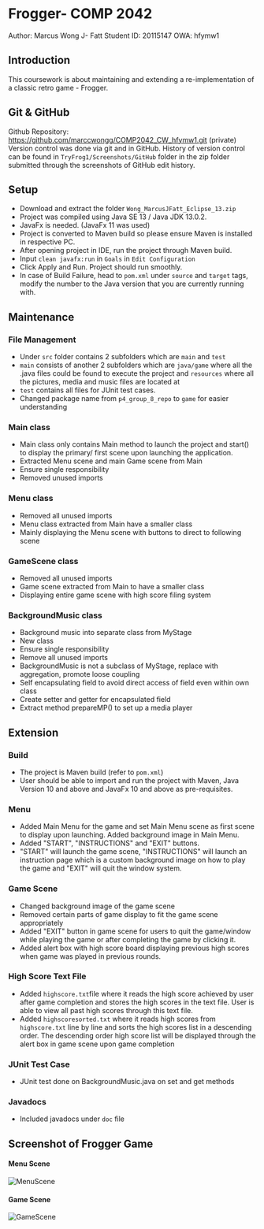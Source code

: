 ﻿# Frogger- COMP 2042
Author: Marcus Wong J- Fatt
Student ID: 20115147
OWA: hfymw1

## Introduction
This coursework is about maintaining and extending a re-implementation of a classic retro game - Frogger.

## Git & GitHub
Github Repository: https://github.com/marccwongg/COMP2042_CW_hfymw1.git (private)
Version control was done via git and in GitHub. 
History of version control can be found in `TryFrog1/Screenshots/GitHub` folder in the zip folder submitted through the screenshots of GitHub edit history.

## Setup

 - Download and extract the folder `Wong_MarcusJFatt_Eclipse_13.zip`
 - Project was compiled using Java SE 13 / Java JDK 13.0.2.
 - JavaFx is needed. (JavaFx 11 was used)
 - Project is converted to Maven build so please ensure Maven is installed in respective PC.
 - After opening project in IDE, run the project through Maven build.
 - Input `clean javafx:run` in `Goals` in `Edit Configuration`
 - Click Apply and Run. Project should run smoothly.
 - In case of Build Failure, head to `pom.xml` under `source` and `target` tags, modify the number to the Java version that you are currently running with.

## Maintenance
### File Management
- Under `src` folder contains 2 subfolders which are `main` and `test`
- `main` consists of another 2 subfolders which are `java/game` where all the .java files could be found to execute the project and `resources` where all the pictures, media and music files are located at
- `test` contains all files for JUnit test cases.
- Changed package name from `p4_group_8_repo` to `game` for easier understanding
### Main class
 - Main class only contains Main method to launch the project and start() to display the primary/ first scene upon launching the application.
 - Extracted Menu scene and main Game scene from Main
 - Ensure single responsibility
 - Removed unused imports
### Menu class
 - Removed all unused imports
 - Menu class extracted from Main have a smaller class
 - Mainly displaying the Menu scene with buttons to direct to following scene
### GameScene class
 - Removed all unused imports
 - Game scene extracted from Main to have a smaller class
 - Displaying entire game scene with high score filing system
### BackgroundMusic class
- Background music into separate class from MyStage
 - New class
 - Ensure single responsibility
 - Remove all unused imports
 - BackgroundMusic is not a subclass of MyStage, replace with aggregation, promote loose coupling
 - Self encapsulating field to avoid direct access of field  even within own class
 - Create setter and getter for encapsulated field
 - Extract method prepareMP() to set up a media player

## Extension
### Build
- The project is Maven build (refer to `pom.xml`)
- User should be able to import and run the project with Maven, Java Version 10 and above and JavaFx 10 and above as pre-requisites.
### Menu
- Added Main Menu for the game and set Main Menu scene as first scene to display upon launching. Added background image in Main Menu.
- Added "START", "INSTRUCTIONS" and "EXIT" buttons.
- "START" will launch the game scene, "INSTRUCTIONS" will launch an instruction page which is a custom background image on how to play the game and "EXIT" will quit the window system.
### Game Scene
- Changed background image of the game scene
- Removed certain parts of game display to fit the game scene appropriately
- Added "EXIT" button in game scene for users to quit the game/window while playing the game or after completing the game by clicking it.
- Added alert box with high score board displaying previous high scores when game was played in previous rounds.
### High Score Text File
- Added `highscore.txt`file where it reads the high score achieved by user after game completion and stores the high scores in the text file. User is able to view all past high scores through this text file.
- Added `highscoresorted.txt` where it reads high scores from `highscore.txt` line by line and sorts the high scores list in a descending order. The descending order high score list will be displayed through  the alert box in game scene upon game completion
### JUnit Test Case
- JUnit test done on BackgroundMusic.java on set and get methods
### Javadocs
- Included javadocs under `doc` file

## Screenshot of Frogger Game
#### Menu Scene
![MenuScene](https://github.com/marccwongg/COMP2042_CW_hfymw1/blob/master/Screenshots/FroggerGame/GameScene.PNG)
#### Game Scene
![GameScene](https://github.com/marccwongg/COMP2042_CW_hfymw1/blob/master/Screenshots/FroggerGame/GameScene.PNG)

